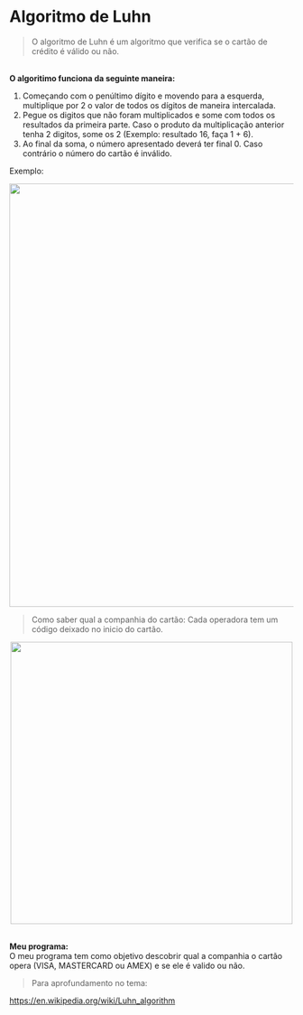 # Algoritmo de Luhn
>O algoritmo de Luhn é um algoritmo que verifica se o cartão de crédito é válido ou não.

<br><strong>
O algoritimo funciona da seguinte maneira:
</strong></br>

1. Começando com o penúltimo dígito e movendo para a esquerda, multiplique por 2 o valor de todos os dígitos de maneira intercalada.
2. Pegue os digitos que não foram multiplicados e some com todos os resultados da primeira parte. Caso o produto da multiplicação anterior tenha 2 digitos,
some os 2 (Exemplo: resultado 16, faça 1 + 6).
3. Ao final da soma, o número apresentado deverá ter final 0. Caso contrário o número do cartão é inválido.

Exemplo:
<div align="center">
<img src="https://user-images.githubusercontent.com/121034187/235030750-5b3abb5c-fc68-4b79-9978-9c05e70425bc.png" width="750px" />
</div>

>Como saber qual a companhia do cartão: Cada operadora tem um código deixado no inicio do cartão.


<div align="center">
<img src="https://user-images.githubusercontent.com/121034187/235024649-d828090c-b367-45d2-ae8f-eba9bce31e68.png" width="500px" />
</div>

<strong><br>
Meu programa:
</strong></br>
O meu programa tem como objetivo descobrir qual a companhia o cartão opera (VISA, MASTERCARD ou AMEX) e se ele é valido ou não.



> Para aprofundamento no tema:

https://en.wikipedia.org/wiki/Luhn_algorithm

